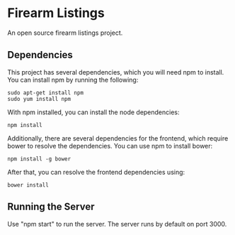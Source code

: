 Firearm Listings
===============

An open source firearm listings project.

Dependencies
-------------

This project has several dependencies, which you will need npm to install. You can install npm by running the following:

    sudo apt-get install npm
    sudo yum install npm

With npm installed, you can install the node dependencies:

    npm install

Additionally, there are several dependencies for the frontend, which require bower to resolve the dependencies. You can use npm to install bower:

    npm install -g bower

After that, you can resolve the frontend dependencies using:

    bower install

Running the Server
-----------------

Use "npm start" to run the server. The server runs by default on port 3000.
